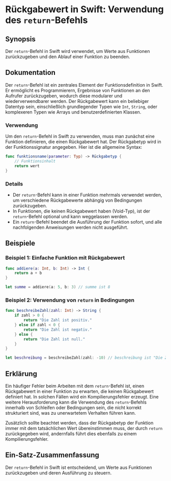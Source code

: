 <!--
Meta Description: # Rückgabewert in Swift: Verwendung des `return`-Befehls ## Synopsis Der `return`-Befehl in Swift wird verwendet, um Werte aus Funktionen zurückzugebe...
Meta Keywords: return, der, ist, die, swift
-->

# Rückgabewert in Swift: Verwendung des `return`-Befehls

## Synopsis
Der `return`-Befehl in Swift wird verwendet, um Werte aus Funktionen zurückzugeben und den Ablauf einer Funktion zu beenden.

## Dokumentation
Der `return`-Befehl ist ein zentrales Element der Funktionsdefinition in Swift. Er ermöglicht es Programmierern, Ergebnisse von Funktionen an den Aufrufer zurückzugeben, wodurch diese modularer und wiederverwendbarer werden. Der Rückgabewert kann ein beliebiger Datentyp sein, einschließlich grundlegender Typen wie `Int`, `String`, oder komplexeren Typen wie Arrays und benutzerdefinierten Klassen.

### Verwendung
Um den `return`-Befehl in Swift zu verwenden, muss man zunächst eine Funktion definieren, die einen Rückgabewert hat. Der Rückgabetyp wird in der Funktionssignatur angegeben. Hier ist die allgemeine Syntax:

```swift
func funktionsname(parameter: Typ) -> Rückgabetyp {
    // Funktionsinhalt
    return wert
}
```

### Details
- Der `return`-Befehl kann in einer Funktion mehrmals verwendet werden, um verschiedene Rückgabewerte abhängig von Bedingungen zurückzugeben.
- In Funktionen, die keinen Rückgabewert haben (Void-Typ), ist der `return`-Befehl optional und kann weggelassen werden.
- Ein `return`-Befehl beendet die Ausführung der Funktion sofort, und alle nachfolgenden Anweisungen werden nicht ausgeführt.

## Beispiele
### Beispiel 1: Einfache Funktion mit Rückgabewert
```swift
func addiere(a: Int, b: Int) -> Int {
    return a + b
}

let summe = addiere(a: 5, b: 3) // summe ist 8
```

### Beispiel 2: Verwendung von `return` in Bedingungen
```swift
func beschreibeZahl(zahl: Int) -> String {
    if zahl > 0 {
        return "Die Zahl ist positiv."
    } else if zahl < 0 {
        return "Die Zahl ist negativ."
    } else {
        return "Die Zahl ist null."
    }
}

let beschreibung = beschreibeZahl(zahl: -10) // beschreibung ist "Die Zahl ist negativ."
```

## Erklärung
Ein häufiger Fehler beim Arbeiten mit dem `return`-Befehl ist, einen Rückgabewert in einer Funktion zu erwarten, die keinen Rückgabewert definiert hat. In solchen Fällen wird ein Kompilierungsfehler erzeugt. Eine weitere Herausforderung kann die Verwendung des `return`-Befehls innerhalb von Schleifen oder Bedingungen sein, die nicht korrekt strukturiert sind, was zu unerwartetem Verhalten führen kann. 

Zusätzlich sollte beachtet werden, dass der Rückgabetyp der Funktion immer mit dem tatsächlichen Wert übereinstimmen muss, der durch `return` zurückgegeben wird, andernfalls führt dies ebenfalls zu einem Kompilierungsfehler.

## Ein-Satz-Zusammenfassung
Der `return`-Befehl in Swift ist entscheidend, um Werte aus Funktionen zurückzugeben und deren Ausführung zu steuern.